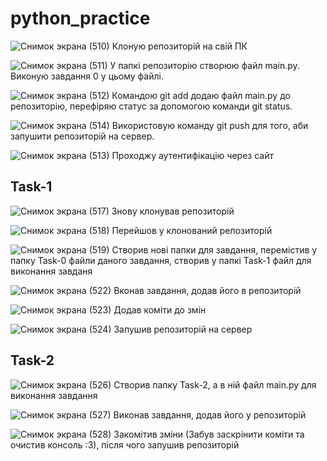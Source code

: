 # python_practice
![Снимок экрана (510)](https://github.com/alexvoron15/python_practice/blob/cb71a84fd8bfab3e670eefb01c70deb83b056291/Screenshots/%D0%A1%D0%BD%D0%B8%D0%BC%D0%BE%D0%BA%20%D1%8D%D0%BA%D1%80%D0%B0%D0%BD%D0%B0%20(510).png)
Клоную репозиторій на свій ПК

![Снимок экрана (511)](https://github.com/alexvoron15/python_practice/blob/cb71a84fd8bfab3e670eefb01c70deb83b056291/Screenshots/%D0%A1%D0%BD%D0%B8%D0%BC%D0%BE%D0%BA%20%D1%8D%D0%BA%D1%80%D0%B0%D0%BD%D0%B0%20(511).png)
У папкі репозиторію створюю файл main.py. Виконую завдання 0 у цьому файлі.

![Снимок экрана (512)](https://github.com/alexvoron15/python_practice/blob/cb71a84fd8bfab3e670eefb01c70deb83b056291/Screenshots/%D0%A1%D0%BD%D0%B8%D0%BC%D0%BE%D0%BA%20%D1%8D%D0%BA%D1%80%D0%B0%D0%BD%D0%B0%20(512).png)
Командою git add додаю файл main.py до репозиторію, перефіряю статус за допомогою команди git status.

![Снимок экрана (514)](https://github.com/alexvoron15/python_practice/blob/cb71a84fd8bfab3e670eefb01c70deb83b056291/Screenshots/%D0%A1%D0%BD%D0%B8%D0%BC%D0%BE%D0%BA%20%D1%8D%D0%BA%D1%80%D0%B0%D0%BD%D0%B0%20(514).png)
Використовую команду git push для того, аби запушити репозиторій на сервер.

![Снимок экрана (513)](https://github.com/alexvoron15/python_practice/blob/cb71a84fd8bfab3e670eefb01c70deb83b056291/Screenshots/%D0%A1%D0%BD%D0%B8%D0%BC%D0%BE%D0%BA%20%D1%8D%D0%BA%D1%80%D0%B0%D0%BD%D0%B0%20(513).png)
Проходжу аутентифікацію через сайт

## Task-1
![Снимок экрана (517)](https://github.com/alexvoron15/python_practice/blob/783ffab3678b4c2f35f481d355ebcd9ccfbba738/Screenshots/%D0%A1%D0%BD%D0%B8%D0%BC%D0%BE%D0%BA%20%D1%8D%D0%BA%D1%80%D0%B0%D0%BD%D0%B0%20(517).png)
Знову клонував репозиторій

![Снимок экрана (518)](https://github.com/alexvoron15/python_practice/blob/783ffab3678b4c2f35f481d355ebcd9ccfbba738/Screenshots/%D0%A1%D0%BD%D0%B8%D0%BC%D0%BE%D0%BA%20%D1%8D%D0%BA%D1%80%D0%B0%D0%BD%D0%B0%20(518).png)
Перейшов у клонований репозиторій

![Снимок экрана (519)](https://github.com/alexvoron15/python_practice/blob/783ffab3678b4c2f35f481d355ebcd9ccfbba738/Screenshots/%D0%A1%D0%BD%D0%B8%D0%BC%D0%BE%D0%BA%20%D1%8D%D0%BA%D1%80%D0%B0%D0%BD%D0%B0%20(519).png)
Створив нові папки для завдання, перемістив у папку Task-0  файли даного завдання, створив у папкі Task-1 файл для виконання завданя

![Снимок экрана (522)](https://github.com/alexvoron15/python_practice/blob/783ffab3678b4c2f35f481d355ebcd9ccfbba738/Screenshots/%D0%A1%D0%BD%D0%B8%D0%BC%D0%BE%D0%BA%20%D1%8D%D0%BA%D1%80%D0%B0%D0%BD%D0%B0%20(522).png)
Вконав завдання, додав його в репозиторій

![Снимок экрана (523)](https://github.com/alexvoron15/python_practice/blob/783ffab3678b4c2f35f481d355ebcd9ccfbba738/Screenshots/%D0%A1%D0%BD%D0%B8%D0%BC%D0%BE%D0%BA%20%D1%8D%D0%BA%D1%80%D0%B0%D0%BD%D0%B0%20(523).png)
Додав коміти до змін

![Снимок экрана (524)](https://github.com/alexvoron15/python_practice/blob/783ffab3678b4c2f35f481d355ebcd9ccfbba738/Screenshots/%D0%A1%D0%BD%D0%B8%D0%BC%D0%BE%D0%BA%20%D1%8D%D0%BA%D1%80%D0%B0%D0%BD%D0%B0%20(524).png)
Запушив репозиторій на сервер

## Task-2
![Снимок экрана (526)](https://github.com/alexvoron15/python_practice/blob/d4749e418fd359953dc268f01fef84880aaff65a/Screenshots/%D0%A1%D0%BD%D0%B8%D0%BC%D0%BE%D0%BA%20%D1%8D%D0%BA%D1%80%D0%B0%D0%BD%D0%B0%20(526).png)
Створив папку Task-2, а в ній файл main.py для виконання завдання

![Снимок экрана (527)](https://github.com/alexvoron15/python_practice/blob/d4749e418fd359953dc268f01fef84880aaff65a/Screenshots/%D0%A1%D0%BD%D0%B8%D0%BC%D0%BE%D0%BA%20%D1%8D%D0%BA%D1%80%D0%B0%D0%BD%D0%B0%20(527).png)
Виконав завдання, додав його у репозиторій

![Снимок экрана (528)](https://github.com/alexvoron15/python_practice/blob/d4749e418fd359953dc268f01fef84880aaff65a/Screenshots/%D0%A1%D0%BD%D0%B8%D0%BC%D0%BE%D0%BA%20%D1%8D%D0%BA%D1%80%D0%B0%D0%BD%D0%B0%20(528).png)
Закомітив зміни (Забув заскрінити коміти та очистив консоль :3), після чого запушив репозиторій
